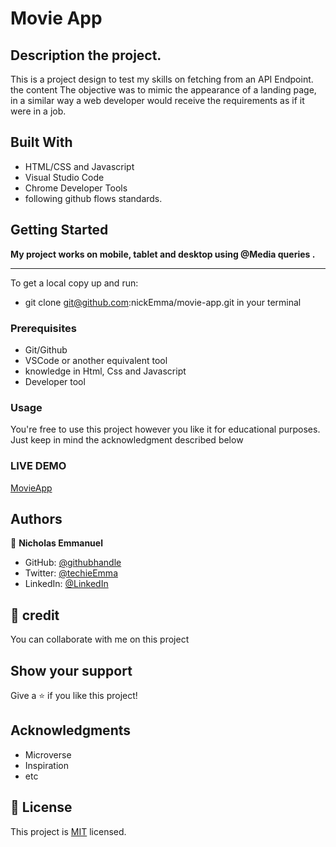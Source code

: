 # Movie App

## Description the project.

This is a project design to test my skills on fetching from an API Endpoint. the content The objective was to mimic the appearance of a landing page, in a similar way a web developer would receive the requirements as if it were in a job.

## Built With

- HTML/CSS and Javascript
- Visual Studio Code
- Chrome Developer Tools
- following github flows standards.

## Getting Started

**My project works on mobile, tablet and desktop using @Media queries .**

---

To get a local copy up and run:

- git clone git@github.com:nickEmma/movie-app.git in your terminal

### Prerequisites

- Git/Github
- VSCode or another equivalent tool
- knowledge in Html, Css and Javascript
- Developer tool

### Usage

You're free to use this project however you like it for educational purposes. Just keep in mind the acknowledgment described below

### LIVE DEMO

[MovieApp](https://nickemma.github.io/movie-app/)

## Authors

👤 **Nicholas Emmanuel**

- GitHub: [@githubhandle](https://github.com/NickEmma)
- Twitter: [@techieEmma](https://twitter.com/techieEmma)
- LinkedIn: [@LinkedIn](https://linkedin.com/in/nicholas-emmanuel-6b9775207)

## 🤝 credit

You can collaborate with me on this project

## Show your support

Give a ⭐️ if you like this project!

## Acknowledgments

- Microverse
- Inspiration
- etc

## 📝 License

This project is [MIT](./LICENSE) licensed.
